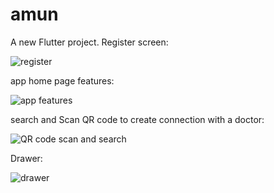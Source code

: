 # amun

A new Flutter project.
Register screen:

![register](https://user-images.githubusercontent.com/45487306/151822825-6e0e6c25-724c-43b7-9f64-7eb1758dffb2.gif)

app home page features:

![app features](https://user-images.githubusercontent.com/45487306/151834944-4bb7794d-cf43-488b-9bbd-2758553fe2f0.gif)

search and Scan QR code to create connection with a doctor:

![QR code scan and search](https://user-images.githubusercontent.com/45487306/151838107-89e719c7-fbf0-46a5-8190-3054f05c0648.gif)

Drawer:

![drawer](https://user-images.githubusercontent.com/45487306/151839031-2b821e70-c285-47e4-9a1d-44793bc1ade0.gif)
